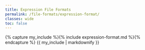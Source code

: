 ```yaml
---
title: Expression File Formats
permalink: /file-formats/expression-format/
classes: wide
toc: false
---
```



{% capture my_include %}{% include expression-format.md %}{% endcapture %}
{{ my_include | markdownify }}